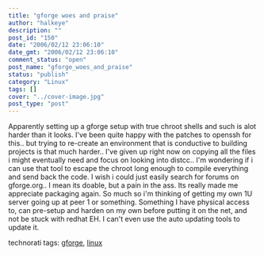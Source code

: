 ```yaml
---
title: "gforge woes and praise"
author: "halkeye"
description: ""
post_id: "150"
date: "2006/02/12 23:06:10"
date_gmt: "2006/02/12 23:06:10"
comment_status: "open"
post_name: "gforge_woes_and_praise"
status: "publish"
category: "Linux"
tags: []
cover: "../cover-image.jpg"
post_type: "post"
---
```


Apparently setting up a gforge setup with true chroot shells and such is alot harder than it looks.
I've been quite happy with the patches to openssh for this.. but trying to re-create an environment that is conductive to building projects is that much harder.. I've given up right now on copying all the files i might eventually need and focus on looking into distcc.. I'm wondering if i can use that tool to escape the chroot long enough to compile everything and send back the code.
I wish i could just easily search for forums on gforge.org.. I mean its doable, but a pain in the ass.
Its really made me appreciate packaging again. So much so i'm thinking of getting my own 1U server going up at peer 1 or something. Something I have physical access to, can pre-setup and harden on my own before putting it on the net, and not be stuck with redhat EH. I can't even use the auto updating tools to update it.  


technorati tags: [gforge](http://technorati.com/tag/gforge), [ linux](http://technorati.com/tag/%20linux)